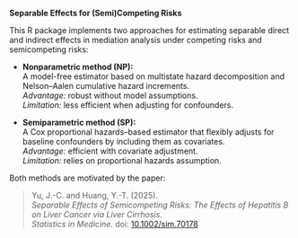 **Separable Effects for (Semi)Competing Risks**

This R package implements two approaches for estimating separable direct and indirect effects in mediation analysis under competing risks and semicompeting risks:

- **Nonparametric method (NP):**  
  A model-free estimator based on multistate hazard decomposition and Nelson–Aalen cumulative hazard increments.  
  *Advantage:* robust without model assumptions.  
  *Limitation:* less efficient when adjusting for confounders.

- **Semiparametric method (SP):**  
  A Cox proportional hazards–based estimator that flexibly adjusts for baseline confounders by including them as covariates.  
  *Advantage:* efficient with covariate adjustment.  
  *Limitation:* relies on proportional hazards assumption.

Both methods are motivated by the paper:  

> Yu, J.-C. and Huang, Y.-T. (2025).  
> *Separable Effects of Semicompeting Risks: The Effects of Hepatitis B on Liver Cancer via Liver Cirrhosis.*  
> *Statistics in Medicine.* doi: [10.1002/sim.70178](https://doi.org/10.1002/sim.70178)
